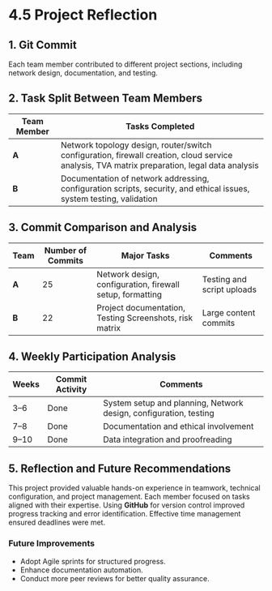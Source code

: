 
# 4.5 Project Reflection

## 1. Git Commit
Each team member contributed to different project sections, including network design, documentation, and testing.

## 2. Task Split Between Team Members

| Team Member | Tasks Completed |
|--------------|-----------------|
| **A** | Network topology design, router/switch configuration, firewall creation, cloud service analysis, TVA matrix preparation, legal data analysis |
| **B** | Documentation of network addressing, configuration scripts, security, and ethical issues, system testing, validation |


## 3. Commit Comparison and Analysis

| Team | Number of Commits | Major Tasks | Comments |
|------|-------------------|--------------|-----------|
| **A** | 25 | Network design, configuration, firewall setup, formatting | Testing and script uploads |
| **B** | 22 | Project documentation, Testing Screenshots, risk matrix| Large content commits | 


## 4. Weekly Participation Analysis

| Weeks | Commit Activity | Comments |
|--------|------------------|-----------|
| 3–6 | Done |System setup and planning, Network design, configuration, testing |
| 7–8 | Done | Documentation and ethical involvement |
| 9–10 | Done | Data integration and proofreading |

## 5. Reflection and Future Recommendations

This project provided valuable hands-on experience in teamwork, technical configuration, and project management. Each member focused on tasks aligned with their expertise. Using **GitHub** for version control improved progress tracking and error identification. Effective time management ensured deadlines were met.  

### Future Improvements
- Adopt Agile sprints for structured progress.  
- Enhance documentation automation.  
- Conduct more peer reviews for better quality assurance.




